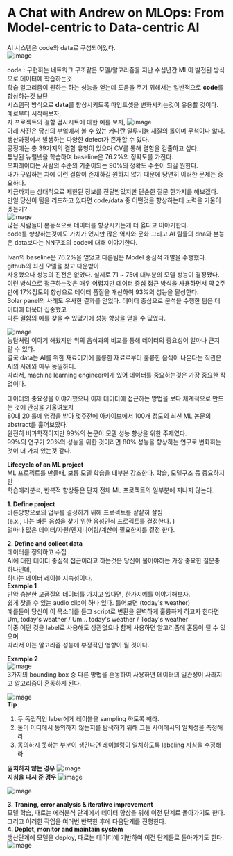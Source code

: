 # A Chat with Andrew on MLOps: From Model-centric to Data-centric AI
AI 시스템은 code와 data로 구성되어있다.  
![image](https://user-images.githubusercontent.com/40943064/136804151-1b676523-9ff4-4d34-b0d6-a31d2b4d504f.png)  

code : 구현하는 네트워크 구조같은 모델/알고리즘을 지난 수십년간 ML이 발전된 방식으로 데이터에 학습하는것  
학습 알고리즘이 원하는 하는 성능을 얻는데 도움을 주기 위해서는 일반적으로 **code**를 향상하는것 보단  
시스템적 방식으로 **data**를 향상시키도록 마인드셋을 변화시키는것이 유용할 것이다.  
예로부터 시작해보자,  
자 프로젝트의 결함 검사시트에 대한 예를 보자, 
![image](https://user-images.githubusercontent.com/40943064/136804755-b4fe9a7c-9bb4-4562-81a6-6c720412aa23.png)  
아래 사진은 당신의 부엌에서 볼 수 있는 커다란 알루미늄 재질의 롤이며 무척이나 얇다.  
생산과정에서 발생하는 다양한 defect가 존재할 수 있다.  
공정에는 총 39가지의 결함 유형이 있으며 CV를 통해 결함을 검출하고 싶다.  
튜닝된 뉴럴넷을 학습하여 baseline은 76.2%의 정확도를 가진다.  
오퍼레이터는 사람의 수준의 기준이되는 90%의 정확도 수준이 되길 원한다.  
내가 구입하는 차에 이런 결함이 존재하길 원하지 않기 때문에 당연히 이러한 문제는 중요하다.  
지금까지는 상대적으로 제한된 정보를 전달받았지만 단순한 질문 한가지를 해보겠다.  
만일 당신이 팀을 리드하고 있다면 code/data 중 어떤것을 향상하는데 노력을 기울이겠는가?  
![image](https://user-images.githubusercontent.com/40943064/136805621-aab6e83b-a0c4-45f4-8f73-f68bf09011cf.png)  
많은 사람들이 본능적으로 데이터를 향상시키는게 더 옳다고 이야기한다.  
code를 향상하는것에도 가치가 있지만 많은 역사와 문화 그리고 AI 팀들의 dna와 본능은 data보다는 NN구조의 code에 대해 이야기한다.  

Ivan의 baseline은 76.2%을 얻었고 다른팀은 Model 중심적 개발을 수행했다. github의 최신 모델을 찾고 다운받아  
사용했으나 성능의 진전은 없었다. 실제로 71 ~ 75에 대부분의 모델 성능이 결정됐다.  
이런 방식으로 접근하는것은 매우 어렵지만 데이터 중심 접근 방식을 사용하면서 약 2주만에 17%정도의 향상으로
데이터 품질을 개선하여 93%의 성능을 달성한다.  
Solar panel의 사례도 유사한 결과를 얻었다. 데이터 중심으로 분석을 수행한 팀은 데이터에 더욱더 집중했고  
다른 결함의 예를 찾을 수 있었기에 성능 향상을 얻을 수 있었다.  

![image](https://user-images.githubusercontent.com/40943064/136816618-f2a46b42-ff6a-4c26-bf4d-ce89f7e1b443.png)  
농담처럼 이야기 해왔지만 위의 음식과의 비교를 통해 데이터의 중요성이 얼마나 큰지 알 수 있다.  
결국 data는 AI를 위한 재료이기에 훌륭한 재료로부터 훌륭한 음식이 나온다는 직관은 AI의 사례와 매우 동일하다.  
따라서, machine learning engineer에게 있어 데이터를 중요하는것은 가장 중요한 작업이다.  
  
데이터의 중요성을 이야기했으니 이제 데이터에 접근하는 방법을 보다 체계적으로 만드는 것에 관심을 기울여보자  
80대 20 룰에 영감을 받아 몇주전에 아카이브에서 100개 정도의 최신 ML 논문의 abstract를 훑어보았다.  
완전히 비과학적이지만 99%의 논문이 모델 성능 향상을 위한 주제였다.  
99%의 연구가 20%의 성능을 위한 것이라면 80% 성능을 향상하는 연구로 변화하는것이 더 가치 있는것 같다.  

**Lifecycle of an ML project**  
ML 프로젝트를 만들때,  보통 모델 학습을 대부분 강조한다. 학습, 모델구조 등 중요하지만  
학습에러분석, 반복적 향상등은 단지 전체 ML 프로젝트의 일부분에 지나지 않는다.  

**1. Define project**  
바른방향으로의 업무를 결정하기 위해 프로젝트를 샅샅히 살핌  
(e.x., 나는 바른 음성을 찾기 위한 음성인식 프로젝트를 결정한다. )  
얼마나 많은 데이터/자원/엔지니어링/계산이 필요한지를 결정 한다.  
  
**2. Define and collect data**  
데이터를 정의하고 수집  
AI에 대한 데이터 중심적 접근이라고 하는것은 당신이 물어야하는 가장 중요한 질문중 하나인데,  
하나는 데이터 레이블 지속성이다.  
**Example 1**  
만약 충분한 고품질의 데이터를 가지고 있다면, 한가지예를 이야기해보자.  
쉽게 찾을 수 있는 audio clip이 하나 있다. 틀어보면 (today's weather)  
예를들어 당신이 이 목소리를 듣고 script로 변환을 완벽하게 훌륭하게 하고자 한다면  
Um, today's weather / Um... today's weather / Today's weather  
이중 어떤 것을 label로 사용해도 상관없으나 함께 사용하면 알고리즘에 혼동이 될 수 있으며  
따라서 이는 알고리즘 성능에 부정적인 영향이 될 것이다.  
  
**Example 2**  
 ![image](https://user-images.githubusercontent.com/40943064/136820627-48bac7fd-eead-4a5f-977b-833c8bd4b565.png)  
3가지의 bounding box 중 다른 방법을 혼동하여 사용하면 데이터의 일관성이 사라지고 알고리즘이 혼동하게 된다.  
  
![image](https://user-images.githubusercontent.com/40943064/136820989-c676f756-8cc9-4830-a339-3ebc80fa90b5.png)  
**Tip**  
1. 두 독립적인 laber에게 레이블을 sampling 하도록 해라.  
2. 둘이 어디에서 동의하지 않는지를 탐색하기 위해 그들 사이에서의 일치성을 측정해라  
3. 동의하지 못하는 부분이 생긴다면 레이블링이 일치하도록 labeling 지침을 수정해라  

**일치하지 않는 경우**
![image](https://user-images.githubusercontent.com/40943064/136821913-bb40cd8e-821e-45fb-873f-aa16f4c55d8f.png)  
**지침을 다시 준 경우**
![image](https://user-images.githubusercontent.com/40943064/136821887-89dae1b8-8392-44bf-8920-96e130d91853.png)  

![image](https://user-images.githubusercontent.com/40943064/136822437-9065e86c-fb94-4075-893d-bd4ae907223d.png)  




**3. Traning, error analysis & iterative improvement**  
모델 학습, 때로는 에러분석 단계에서 데이터 향상을 위해 이전 단계로 돌아가기도 한다.  
그리고 이러한 작업을 여러번 반복한 후에 다음단계를 진행한다.  
**4. Deplot, monitor and maintain system**  
생산단계에 모델을 deploy, 때로는 데이터에 기반하여 이전 단계들로 돌아가기도 한다.  
![image](https://user-images.githubusercontent.com/40943064/136818950-b76cf70c-dfc6-4d0c-a51a-4771ca236b91.png)  


